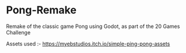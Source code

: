 # Pong-Remake
Remake of the classic game Pong using Godot, as part of the 20 Games Challenge


Assets used :- https://myebstudios.itch.io/simple-ping-pong-assets